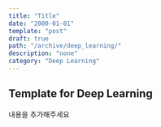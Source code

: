 ```yaml
---
title: "Title"
date: "2000-01-01"
template: "post"
draft: true
path: "/archive/deep_learning/"
description: "none"
category: "Deep Learning"
---
```


## Template for Deep Learning

내용을 추가해주세요

